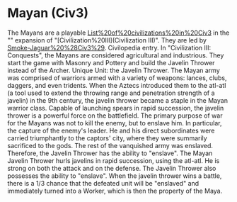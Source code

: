 # Mayan (Civ3)

The Mayans are a playable [List%20of%20civilizations%20in%20Civ3](civilization) in the "" expansion of "[Civilization%20III](Civilization III)". They are led by [Smoke-Jaguar%20%28Civ3%29](Smoke-Jaguar).
Civilopedia entry.
In "Civilization III: Conquests", the Mayans are considered agricultural and industrious. They start the game with Masonry and Pottery and build the Javelin Thrower instead of the Archer.
Unique Unit: the Javelin Thrower.
The Mayan army was comprised of warriors armed with a variety of weapons: lances, clubs, daggers, and even tridents. When the Aztecs introduced them to the atl-atl (a tool used to extend the throwing range and penetration strength of a javelin) in the 9th century, the javelin thrower became a staple in the Mayan warrior class. Capable of launching spears in rapid succession, the javelin thrower is a powerful force on the battlefield. The primary purpose of war for the Mayans was not to kill the enemy, but to enslave him. In particular, the capture of the enemy's leader. He and his direct subordinates were carried triumphantly to the captors' city, where they were summarily sacrificed to the gods. The rest of the vanquished army was enslaved. Therefore, the Javelin Thrower has the ability to "enslave".
The Mayan Javelin Thrower hurls javelins in rapid succession, using the atl-atl. He is strong on both the attack and on the defense. The Javelin Thrower also possesses the ability to "enslave". When the javelin thrower wins a battle, there is a 1/3 chance that the defeated unit will be "enslaved" and immediately turned into a Worker, which is then the property of the Maya.